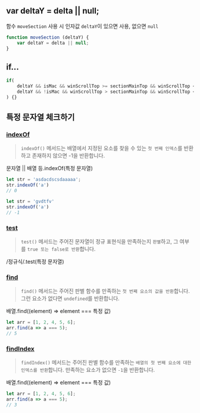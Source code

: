 ## var deltaY = delta || null;

함수 `moveSection` 사용 시 인자값 `deltaY`이 있으면 사용,
없으면 `null` 

```js
function moveSection (deltaY) {
    var deltaY = delta || null;
}
```


## if...

```js
if(
    deltaY && isMac && winScrollTop >= sectionMainTop && winScrollTop < sectionMainBottom ||
    deltaY && !isMac && winScrollTop > sectionMainTop && winScrollTop < sectionMainBottom
) {}
```

## 특정 문자열 체크하기

### [indexOf](https://developer.mozilla.org/ko/docs/Web/JavaScript/Reference/Global_Objects/Array/indexOf)

> `indexOf()` 메서드는 배열에서 지정된 요소를 찾을 수 있는 `첫 번째 인덱스`를 반환하고 존재하지 않으면 -1을 반환합니다.

문자열 || 배열 등.indexOf(특정 문자열)

```js
let str = 'asdacdscsdaaaaa';
str.indexOf('a')
// 0

let str = 'gvdtfv'
str.indexOf('a')
// -1
```

### [test](https://developer.mozilla.org/ko/docs/Web/JavaScript/Reference/Global_Objects/RegExp/test)

> `test()` 메서드는 주어진 문자열이 정규 표현식을 만족하는지 `판별`하고, 그 여부를 `true 또는 false로 반환`합니다.

/정규식/.test(특정 문자열)

### [find](https://developer.mozilla.org/ko/docs/Web/JavaScript/Reference/Global_Objects/Array/find)

> `find()` 메서드는 주어진 판별 함수를 만족하는 `첫 번째 요소의 값을 반환`합니다. 그런 요소가 없다면 `undefined`를 반환합니다.

배열.find((element) => element === 특정 값)

```js
let arr = [1, 2, 4, 5, 6];
arr.find(a => a === 5);
// 5
```

### [findIndex](https://developer.mozilla.org/ko/docs/Web/JavaScript/Reference/Global_Objects/Array/findIndex)

> `findIndex()` 메서드는 주어진 판별 함수를 만족하는 `배열의 첫 번째 요소에 대한 인덱스를 반환`합니다. 만족하는 요소가 없으면 `-1`을 반환합니다.

배열.find((element) => element === 특정 값)

```js
let arr = [1, 2, 4, 5, 6];
arr.find(a => a === 5);
// 3
```